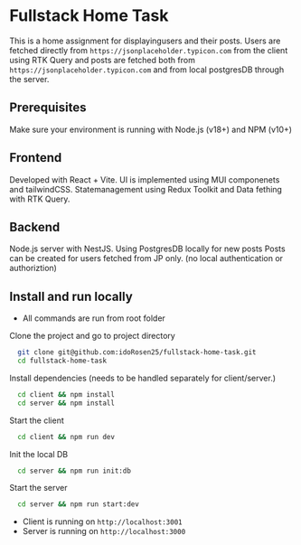 
# Fullstack Home Task

This is a home assignment for displayingusers and their posts.
Users are fetched directly from `https://jsonplaceholder.typicon.com` from the client using RTK Query
and posts are fetched both from `https://jsonplaceholder.typicon.com` and from local postgresDB through the server.

## Prerequisites
Make sure your environment is running with Node.js (v18+) and NPM (v10+)

## Frontend
Developed with React + Vite. UI is implemented using MUI componenets and tailwindCSS. Statemanagement using Redux Toolkit and Data fething with RTK Query.

## Backend
Node.js server with NestJS. Using PostgresDB locally for new posts Posts can be created for users fetched from JP only. (no local authentication or authoriztion)


## Install and run locally
* All commands are run from root folder

Clone the project and go to project directory

```bash
  git clone git@github.com:idoRosen25/fullstack-home-task.git
  cd fullstack-home-task
```

Install dependencies (needs to be handled separately for client/server.)

```bash
  cd client && npm install
  cd server && npm install
```

Start the client

```bash
  cd client && npm run dev
```

Init the local DB

```bash
  cd server && npm run init:db
```

Start the server

```bash
  cd server && npm run start:dev
```

* Client is running on `http://localhost:3001`
* Server is running on `http://localhost:3000`
